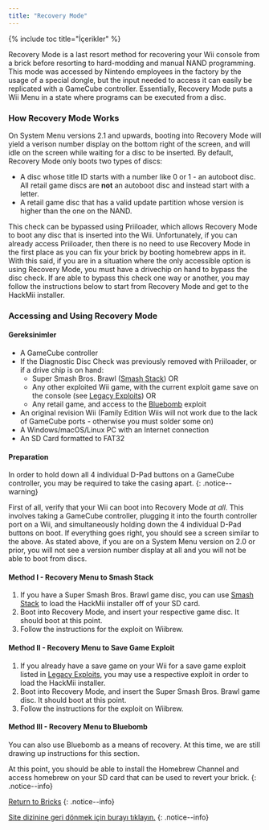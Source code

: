 ```yaml
---
title: "Recovery Mode"
---
```


{% include toc title="İçerikler" %}

Recovery Mode is a last resort method for recovering your Wii console from a brick before resorting to hard-modding and manual NAND programming. This mode was accessed by Nintendo employees in the factory by the usage of a special dongle, but the input needed to access it can easily be replicated with a GameCube controller. Essentially, Recovery Mode puts a Wii Menu in a state where programs can be executed from a disc.

### How Recovery Mode Works

On System Menu versions 2.1 and upwards, booting into Recovery Mode will yield a verison number display on the bottom right of the screen, and will idle on the screen while waiting for a disc to be inserted. By default, Recovery Mode only boots two types of discs:

+ A disc whose title ID starts with a number like 0 or 1 - an autoboot disc. All retail game discs are **not** an autoboot disc and instead start with a letter.
+ A retail game disc that has a valid update partition whose version is higher than the one on the NAND.

This check can be bypassed using Priiloader, which allows Recovery Mode to boot any disc that is inserted into the Wii. Unfortunately, if you can already access Priiloader, then there is no need to use Recovery Mode in the first place as you can fix your brick by booting homebrew apps in it. With this said, if you are in a situation where the only accessible option is using Recovery Mode, you must have a drivechip on hand to bypass the disc check. If are able to bypass this check one way or another, you may follow the instructions below to start from Recovery Mode and get to the HackMii installer.

### Accessing and Using Recovery Mode

#### Gereksinimler

+ A GameCube controller
+ If the Diagnostic Disc Check was previously removed with Priiloader, or if a drive chip is on hand:
    + Super Smash Bros. Brawl ([Smash Stack](legacy-exploits#smash-stack)) OR
    + Any other exploited Wii game, with the current exploit game save on the console (see [Legacy Exploits](legacy-exploits)) OR
    + Any retail game, and access to the [Bluebomb](bluebomb) exploit
+ An original revision Wii (Family Edition Wiis will not work due to the lack of GameCube ports - otherwise you must solder some on)
+ A Windows/macOS/Linux PC with an Internet connection
+ An SD Card formatted to FAT32

#### Preparation

In order to hold down all 4 individual D-Pad buttons on a GameCube controller, you may be required to take the casing apart.
{: .notice--warning}

First of all, verify that your Wii can boot into Recovery Mode *at all*. This involves taking a GameCube controller, plugging it into the fourth controller port on a Wii, and simultaneously holding down the 4 individual D-Pad buttons on boot. If everything goes right, you should see a screen similar to the above. As stated above, if you are on a System Menu version on 2.0 or prior, you will not see a version number display at all and you will not be able to boot from discs.

#### Method I - Recovery Menu to Smash Stack

1. If you have a Super Smash Bros. Brawl game disc, you can use [Smash Stack](legacy-exploits#smash-stack) to load the HackMii installer off of your SD card.
1. Boot into Recovery Mode, and insert your respective game disc. It should boot at this point.
1. Follow the instructions for the exploit on Wiibrew.

#### Method II - Recovery Menu to Save Game Exploit

1. If you already have a save game on your Wii for a save game exploit listed in [Legacy Exploits](legacy-exploits), you may use a respective exploit in order to load the HackMii installer.
1. Boot into Recovery Mode, and insert the Super Smash Bros. Brawl game disc. It should boot at this point.
1. Follow the instructions for the exploit on Wiibrew.

#### Method III - Recovery Menu to Bluebomb

You can also use Bluebomb as a means of recovery. At this time, we are still drawing up instructions for this section.

At this point, you should be able to install the Homebrew Channel and access homebrew on your SD card that can be used to revert your brick.
{: .notice--info}

[Return to Bricks](bricks)
{: .notice--info}

[Site dizinine geri dönmek için burayı tıklayın.](site-navigation)
{: .notice--info}
